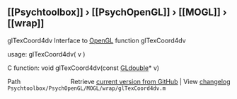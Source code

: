 ## [[Psychtoolbox]] &#8250; [[PsychOpenGL]] &#8250; [[MOGL]] &#8250; [[wrap]]

glTexCoord4dv  Interface to [OpenGL](OpenGL) function glTexCoord4dv  
  
usage:  glTexCoord4dv( v )  
  
C function:  void glTexCoord4dv(const [GLdouble](GLdouble)\* v)  




<div class="code_header" style="text-align:right;">
  <span style="float:left;">Path&nbsp;&nbsp;</span> <span class="counter">Retrieve <a href=
  "https://raw.github.com/Psychtoolbox-3/Psychtoolbox-3/beta/Psychtoolbox/PsychOpenGL/MOGL/wrap/glTexCoord4dv.m">current version from GitHub</a> | View <a href=
  "https://github.com/Psychtoolbox-3/Psychtoolbox-3/commits/beta/Psychtoolbox/PsychOpenGL/MOGL/wrap/glTexCoord4dv.m">changelog</a></span>
</div>
<div class="code">
  <code>Psychtoolbox/PsychOpenGL/MOGL/wrap/glTexCoord4dv.m</code>
</div>

